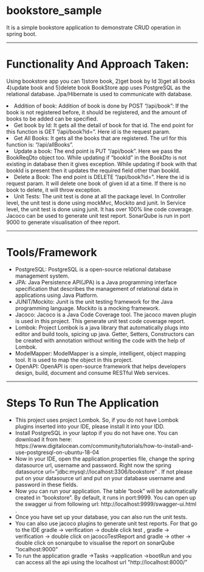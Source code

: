 # bookstore_sample
It is a simple bookstore application to demonstrate CRUD operation in spring boot.

---
# Functionality And Approach Taken:
Using bookstore app you can 1)store book, 2)get book by Id 3)get all books 4)update book and 5)delete book
BookStore app uses PostgreSQL as the relational database. Jpa/Hibernate is used to communicate with database.

<li>Addition of book: Addition of book is done by POST “/api/book”: If the book is not registered before, it should be registered, and the amount of books to be added can be specified.</li>
<li>Get book by Id: It gets all the detail of book for that id.  The end point for this function is GET ”/api/book?id=”. Here id is the request param.</li>
<li>Get All Books: It gets all the books that are registered. The url for this function is: “/api/allBooks”.</li>
<li>Update a book: The end point is PUT “/api/book”. Here we pass the BookReqDto object too. While updating if “bookId” in the BookDto is not existing in database then it gives exception. While updating  if book with that bookId is present then it updates the required field other than bookId.</li>
<li>Delete a Book: The end point is DELETE “/api/book?id=”. Here the id is request param. It will delete one book of given id at a time. If there is no book to delete, it will throw exception.</li>
<li>Unit Tests: The unit test is done at all the package level. In Controller level, the unit test is done using mockMvc, Mockito and junit. In Service level, the unit test is done using junit.  It has over 100% line code coverage. Jacoco can be used to generate unit test report. SonarQube is run in port 9000 to generate visualisation of thee report.</li>


---
# Tools/Framework
<ul>
<li>PostgreSQL: PostgreSQL is a open-source relational database management system.</li>
<li>JPA: Java Persistence API(JPA) is a Java programming interface specification that describes the management of relational data in applications using Java Platform.</li>
<li>JUNIT/Mockito: Junit is the unit testing framework for the Java programming language. Mockito is a mocking framework.</li>
<li>Jacoco: Jacoco is a Java Code Coverage tool. The jacoco maven plugin is used in this project. This generate unit test code coverage report.</li>
<li>Lombok: Project Lombok is a java library that automatically plugs into editor and build tools, spicing up java. Getter, Setters, Constructors can be created with annotation without writing the code with the help of Lombok.</li>
<li>ModelMapper: ModelMapper is a simple, intelligent, object mapping tool. It is used to map the object in this project.</li>
<li>OpenAPI: OpenAPI is open-source framework that helps developers design, build, document and consume RESTful Web services.</li>
</ul>

---
# Steps To Run The Application
<ul>
<li>This project uses project Lombok. So, if you do not have Lombok plugins inserted into your IDE, please install it into your IDD.</li>
<li>Install PostgreSQL in your laptop if you do not have one. You can download it from here: https://www.digitalocean.com/community/tutorials/how-to-install-and-use-postgresql-on-ubuntu-18-04 </li>
<li>Now in your IDE, open the application.properties file, change the spring datasource url, username and password. Right now the spring datasource url=”jdbc:mysql://localhost:3306/bookstore” . If not please put on your datasource url and put on your database username and password in these fields.</li>
<li>Now you can run your application. The table “book” will be automatically created in “bookstore”. By default, it runs in port:9999. You can open up the swagger ui from  following url: http://localhost:9999/swagger-ui.html .</li>
<li>Once you have set up your database, you can also run the unit tests.</li>
<li>You can also use jacoco plugins to generate unit test reports. For that go to the IDE gradle -> verification -> double click test , gradle -> verification -> double click on jacocoTestReport and gradle -> other -> double click on sonarqube to visualise the report on sonarQube "localhost:9000"</li>
<li>To run the application gradle ->Tasks ->application ->bootRun and you can access all the api using the localhost url "http://localhost:8000/" </li>
</ul>



